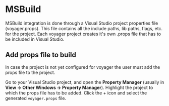 # MSBuild
MSBuild integration is done through a Visual Studio project properties file (voyager.props).
This file contains all the include paths, lib paths, flags, etc. for the project.
Each voyager project creates it's own .props file that has to be included in Visual Studio.

## Add props file to build
In case the project is not yet configured for voyager the user must add the props file to the project.

Go to your Visual Studio project, and open the **Property Manager** (usually in **View -> Other Windows -> Property Manager**).
Highlight the project to which the props file has to be added. Click the + icon and select the generated `voyager.props` file.